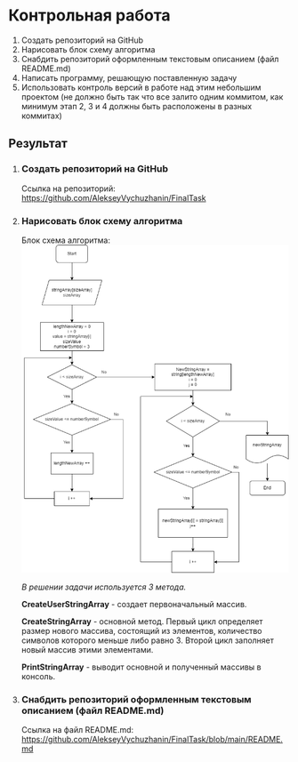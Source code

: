 # Контрольная работа
1. Создать репозиторий на GitHub
2. Нарисовать блок схему алгоритма
3. Снабдить репозиторий оформленным текстовым описанием (файл README.md)
4. Написать программу, решающую поставленную задачу
5. Использовать контроль версий в работе над этим небольшим проектом (не должно быть так что все залито одним коммитом, как минимум этап 2, 3 и 4 должны быть расположены в разных коммитах)

## Результат

1. ### Создать репозиторий на GitHub

    Ссылка на репозиторий: https://github.com/AlekseyVychuzhanin/FinalTask

2. ### Нарисовать блок схему алгоритма

    Блок схема алгоритма: ![BlockDiagram](BlockDiagram.png)

    *В решении задачи используется 3 метода.*

    **CreateUserStringArray** - создает первоначальный массив.
    
    **CreateStringArray** - основной метод. Первый цикл определяет размер нового массива, состоящий из элементов, количество символов которого меньше либо равно 3. Второй цикл заполняет новый массив этими элементами.
    
    **PrintStringArray** - выводит основной и полученный массивы в консоль.

3. ### Снабдить репозиторий оформленным текстовым описанием (файл README.md)

    Ссылка на файл README.md: https://github.com/AlekseyVychuzhanin/FinalTask/blob/main/README.md

